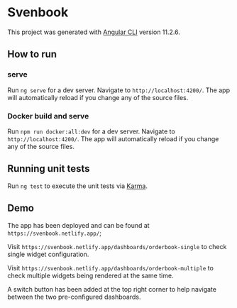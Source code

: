 # Svenbook

This project was generated with [Angular CLI](https://github.com/angular/angular-cli) version 11.2.6.

## How to run

### serve
Run `ng serve` for a dev server. Navigate to `http://localhost:4200/`. The app will automatically reload if you change any of the source files.

### Docker build and serve
Run `npm run docker:all:dev` for a dev server. Navigate to `http://localhost:4200/`. The app will automatically reload if you change any of the source files.
## Running unit tests

Run `ng test` to execute the unit tests via [Karma](https://karma-runner.github.io).

## Demo
The app has been deployed and can be found at `https://svenbook.netlify.app/`;

Visit `https://svenbook.netlify.app/dashboards/orderbook-single` to check single widget configuration.

Visit `https://svenbook.netlify.app/dashboards/orderbook-multiple` to check multiple widgets being rendered at the same time.

A switch button has been added at the top right corner to help navigate between the two pre-configured dashboards.